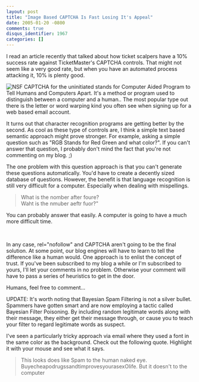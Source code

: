 ```yaml
---
layout: post
title: "Image Based CAPTCHA Is Fast Losing It's Appeal"
date: 2005-01-20 -0800
comments: true
disqus_identifier: 1967
categories: []
---
```

I read an article recently that talked about how ticket scalpers have a
10% success rate against TicketMaster's CAPTCHA controls. That might not
seem like a very good rate, but when you have an automated process
attacking it, 10% is plenty good.

![NSF](/images/CAPTCHA.jpg) CAPTCHA for the uninitiated stands for
Computer Aided Program to Tell Humans and Computers Apart. It's a method
or program used to distinguish between a computer and a human.. The most
popular type out there is the letter or word warping kind you often see
when signing up for a web based email account.

It turns out that character recognition programs are getting better by
the second. As cool as these type of controls are, I think a simple text
based semantic approach might prove stronger. For example, asking a
simple question such as "RGB Stands for Red Green and what color?". If
you can't answer that question, I probably don't mind the fact that
you're not commenting on my blog. ;)

The one problem with this question approach is that you can't generate
these questions automatically. You'd have to create a decently sized
database of questions. However, the benefit is that language recognition
is still very difficult for a computer. Especially when dealing with
mispellings.

> What is the nomber after foure?\
>  Waht is the nmuber aeftr fuor?"

You can probably answer that easily. A computer is going to have a much
more difficult time.

 

In any case, rel="nofollow" and CAPTCHA aren't going to be the final
solution. At some point, our blog engines will have to learn to tell the
difference like a human would. One approach is to enlist the concept of
trust. If you've been subscribed to my blog a while or I'm subscribed to
yours, I'll let your comments in no problem. Otherwise your comment will
have to pass a series of heuristics to get in the door.

Humans, feel free to comment...

UPDATE: It's worth noting that Bayesian Spam Filtering is not a silver
bullet. Spammers have gotten smart and are now employing a tactic called
Bayesian Filter Poisoning. By including random legitimate words along
with their message, they either get their message through, or cause you
to teach your filter to regard legitimate words as suspect.

I've seen a particularly tricky approach via email where they used a
font in the same color as the background. Check out the following quote.
Highlight it with your mouse and see what it says.

> This looks does like Spam to the human naked eye.
> BuyecheapodrugssandtimprovesyourasexOlife. But it doesn't to the
> computer

